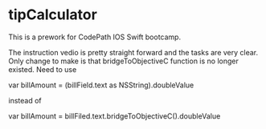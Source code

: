 tipCalculator
=============

This is a prework for CodePath IOS Swift bootcamp.

The instruction vedio is pretty straight forward and the tasks are very clear.
Only change to make is that bridgeToObjectiveC function is no longer existed.
Need to use

var billAmount = (billField.text as NSString).doubleValue

instead of

var billAmount = billFiled.text.bridgeToObjectiveC().doubleValue
